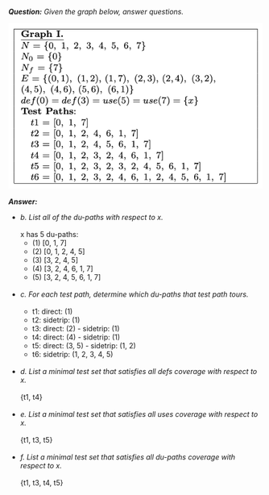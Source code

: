 *__Question:__ Given the graph below, answer questions.*

!["Image"](Exercise-7.2.3.1-image.png)

*__Answer:__*
- *b. List all of the du-paths with respect to x.*<br><br>
  x has 5 du-paths:
  - (1) [0, 1, 7]
  - (2) [0, 1, 2, 4, 5]
  - (3) [3, 2, 4, 5]
  - (4) [3, 2, 4, 6, 1, 7]
  - (5) [3, 2, 4, 5, 6, 1, 7]
    <br><br>
- *c. For each test path, determine which du-paths that test path tours.*<br><br>
  - t1: direct: (1)
  - t2: sidetrip: (1)
  - t3: direct: (2) - sidetrip: (1)
  - t4: direct: (4) - sidetrip: (1)
  - t5: direct: (3, 5) - sidetrip: (1, 2)
  - t6: sidetrip: (1, 2, 3, 4, 5)
    <br><br>
- *d. List a minimal test set that satisfies all defs coverage with respect to x.*<br><br>
{t1, t4}
  <br><br>
- *e. List a minimal test set that satisfies all uses coverage with respect to x.*<br><br>
  {t1, t3, t5}
  <br><br>
- *f. List a minimal test set that satisfies all du-paths coverage with respect to x.*<br><br>
  {t1, t3, t4, t5}
  <br><br>